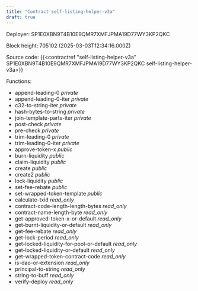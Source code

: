 ```yaml
---
title: "Contract self-listing-helper-v3a"
draft: true
---
```

Deployer: SP1E0XBN9T4B10E9QMR7XMFJPMA19D77WY3KP2QKC


 



Block height: 705102 (2025-03-03T12:34:16.000Z)

Source code: {{<contractref "self-listing-helper-v3a" SP1E0XBN9T4B10E9QMR7XMFJPMA19D77WY3KP2QKC self-listing-helper-v3a>}}

Functions:

* append-leading-0 _private_
* append-leading-0-iter _private_
* c32-to-string-iter _private_
* hash-bytes-to-string _private_
* join-template-parts-iter _private_
* post-check _private_
* pre-check _private_
* trim-leading-0 _private_
* trim-leading-0-iter _private_
* approve-token-x _public_
* burn-liquidity _public_
* claim-liquidity _public_
* create _public_
* create2 _public_
* lock-liquidity _public_
* set-fee-rebate _public_
* set-wrapped-token-template _public_
* calculate-txid _read_only_
* contract-code-length-length-bytes _read_only_
* contract-name-length-byte _read_only_
* get-approved-token-x-or-default _read_only_
* get-burnt-liquidity-or-default _read_only_
* get-fee-rebate _read_only_
* get-lock-period _read_only_
* get-locked-liquidity-for-pool-or-default _read_only_
* get-locked-liquidity-or-default _read_only_
* get-wrapped-token-contract-code _read_only_
* is-dao-or-extension _read_only_
* principal-to-string _read_only_
* string-to-buff _read_only_
* verify-deploy _read_only_
